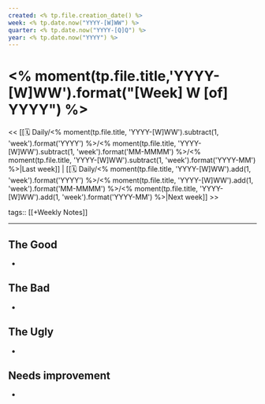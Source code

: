 ```yaml
---
created: <% tp.file.creation_date() %>
week: <% tp.date.now("YYYY-[W]WW") %>
quarter: <% tp.date.now("YYYY-[Q]Q") %>
year: <% tp.date.now("YYYY") %>
---
```

# <% moment(tp.file.title,'YYYY-[W]WW').format("[Week] W [of] YYYY") %>

<< [[🗓 Daily/<% moment(tp.file.title, 'YYYY-[W]WW').subtract(1, 'week').format('YYYY') %>/<% moment(tp.file.title, 'YYYY-[W]WW').subtract(1, 'week').format('MM-MMMM') %>/<% moment(tp.file.title, 'YYYY-[W]WW').subtract(1, 'week').format('YYYY-MM') %>|Last week]] | [[🗓 Daily/<% moment(tp.file.title, 'YYYY-[W]WW').add(1, 'week').format('YYYY') %>/<% moment(tp.file.title, 'YYYY-[W]WW').add(1, 'week').format('MM-MMMM') %>/<% moment(tp.file.title, 'YYYY-[W]WW').add(1, 'week').format('YYYY-MM') %>|Next week]] >>

tags:: [[+Weekly Notes]]

---
## The Good
- 
## The Bad
- 
## The Ugly
- 
## Needs improvement
- 
